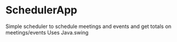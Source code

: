 # SchedulerApp
Simple scheduler to schedule meetings and events and get totals on meetings/events 
Uses Java.swing
